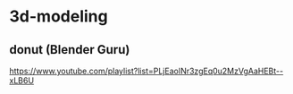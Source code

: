 # 3d-modeling

## donut (Blender Guru)
https://www.youtube.com/playlist?list=PLjEaoINr3zgEq0u2MzVgAaHEBt--xLB6U
